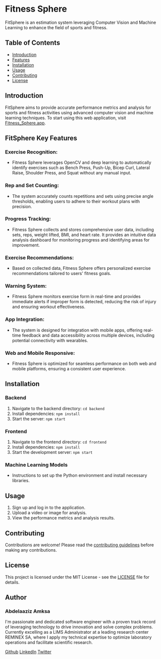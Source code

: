 # Fitness Sphere
FitSphere is an estimation system leveraging Computer Vision and Machine Learning to enhance the field of sports and fitness.

## Table of Contents
- [Introduction](#introduction)
- [Features](#features)
- [Installation](#installation)
- [Usage](#usage)
- [Contributing](#contributing)
- [License](#license)

## Introduction
FitSphere aims to provide accurate performance metrics and analysis for sports and fitness activities using advanced computer vision and machine learning techniques.
To start using this web application, visit [Fitness_Sphere.app](https://fitsphere.vercel.app).

## FitSphere Key Features
### Exercise Recognition:
- Fitness Sphere leverages OpenCV and deep learning to automatically identify exercises such as Bench Press, Push-Up, Bicep Curl, Lateral Raise, Shoulder Press, and Squat without any manual input.

### Rep and Set Counting:
- The system accurately counts repetitions and sets using precise angle thresholds, enabling users to adhere to their workout plans with precision.

### Progress Tracking:
- Fitness Sphere collects and stores comprehensive user data, including sets, reps, weight lifted, BMI, and heart rate. It provides an intuitive data analysis dashboard for monitoring progress and identifying areas for improvement.

### Exercise Recommendations:
- Based on collected data, Fitness Sphere offers personalized exercise recommendations tailored to users' fitness goals.

### Warning System:
- Fitness Sphere monitors exercise form in real-time and provides immediate alerts if improper form is detected, reducing the risk of injury and ensuring workout effectiveness.

### App Integration:
- The system is designed for integration with mobile apps, offering real-time feedback and data accessibility across multiple devices, including potential connectivity with wearables.

### Web and Mobile Responsive:
- Fitness Sphere is optimized for seamless performance on both web and mobile platforms, ensuring a consistent user experience.

## Installation
### Backend
1. Navigate to the backend directory: `cd backend`
2. Install dependencies: `npm install`
3. Start the server: `npm start`

### Frontend
1. Navigate to the frontend directory: `cd frontend`
2. Install dependencies: `npm install`
3. Start the development server: `npm start`

### Machine Learning Models
- Instructions to set up the Python environment and install necessary libraries.

## Usage
1. Sign up and log in to the application.
2. Upload a video or image for analysis.
3. View the performance metrics and analysis results.

## Contributing
Contributions are welcome! Please read the [contributing guidelines](docs/CONTRIBUTING.md) before making any contributions.

## License
This project is licensed under the MIT License - see the [LICENSE](LICENSE) file for details.

## Author

### **Abdelaaziz Amksa**

I'm passionate and dedicated software engineer with a proven track record of leveraging technology to drive innovation and solve complex problems. Currently excelling as a LIMS Administrator at a leading research center REMINEX SA, where I apply my technical expertise to optimize laboratory operations and facilitate scientific research.

[Github](https://github.com/amxsupport)
[LinkedIn](https://www.linkedin.com/in/abdelaaziz-amksa-28689753/)
[Twitter](https://twitter.com/abdoudev)

